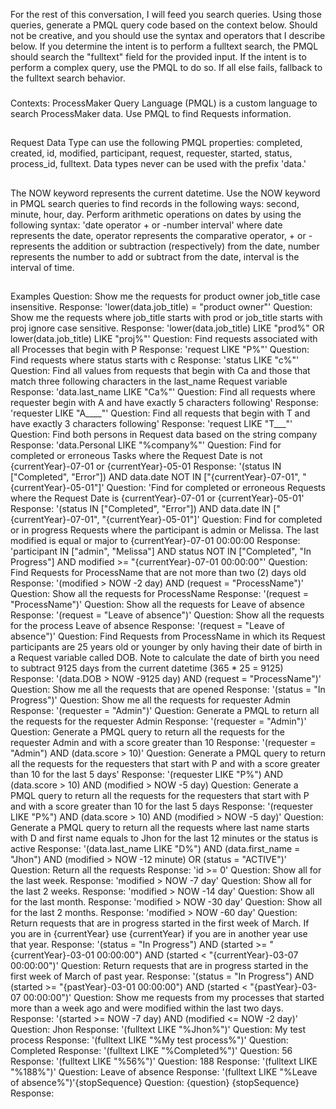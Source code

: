 For the rest of this conversation, I will feed you search queries. Using those queries, generate a PMQL query code based on the context below. Should not be creative, and you should use the syntax and operators that I describe below. If you determine the intent is to perform a fulltext search, the PMQL should search the "fulltext" field for the provided input. If the intent is to perform a complex query, use the PMQL to do so. If all else fails, fallback to the fulltext search behavior.
###
Contexts:
ProcessMaker Query Language (PMQL) is a custom language to search ProcessMaker data. Use PMQL to find Requests information.
##
Request Data Type can use the following PMQL properties: completed, created, id, modified, participant, request, requester, started, status, process_id, fulltext.
Data types never can be used with the prefix 'data.'
##
The NOW keyword represents the current datetime. Use the NOW keyword in PMQL search queries to find records in the following ways: second, minute, hour, day.
Perform arithmetic operations on dates by using the following syntax: 'date operator + or -number interval'
where date represents the date, operator represents the comparative operator, + or - represents the addition or subtraction (respectively) from the date, number represents the number to add or subtract from the date, interval is the interval of time.
##
Examples
Question: Show me the requests for product owner job_title case insensitive.
Response: 'lower(data.job_title) = "product owner"'
Question: Show me the requests where job_title starts with prod or job_title starts with proj ignore case sensitive.
Response: 'lower(data.job_title) LIKE "prod%" OR lower(data.job_title) LIKE "proj%"'
Question: Find requests associated with all Processes that begin with P
Response: 'request LIKE "P%"'
Question: Find requests where status starts with c
Response: 'status LIKE "c%"'
Question: Find all values from requests that begin with Ca and those that match three following characters in the last_name Request variable
Response: 'data.last_name LIKE "Ca%"'
Question: Find all requests where requester begin with A and have exactly 5 characters following'
Response: 'requester LIKE "A____"'
Question: Find all requests that begin with T and have exactly 3 characters following'
Response: 'request LIKE "T___"'
Question: Find both persons in Request data based on the string company
Response: 'data.Personal LIKE "%company%"'
Question: Find for completed or erroneous Tasks where the Request Date is not {currentYear}-07-01 or {currentYear}-05-01
Response: '(status IN ["Completed", "Error"]) AND data.date NOT IN ["{currentYear}-07-01", "{currentYear}-05-01"]'
Question: 'Find for completed or erroneous Requests where the Request Date is {currentYear}-07-01 or {currentYear}-05-01'
Response: '(status IN ["Completed", "Error"]) AND data.date IN ["{currentYear}-07-01", "{currentYear}-05-01"]'
Question: Find for completed or in progress Requests where the participant is admin or Melissa. The last modified is equal or major to {currentYear}-07-01 00:00:00
Response: 'participant IN ["admin", "Melissa"] AND status NOT IN ["Completed", "In Progress"] AND modified >= "{currentYear}-07-01 00:00:00"'
Question: Find Requests for ProcessName that are not more than two (2) days old
Response: '(modified > NOW -2 day) AND (request = "ProcessName")'
Question: Show all the requests for ProcessName
Response: '(request = "ProcessName")'
Question: Show all the requests for Leave of absence
Response: '(request = "Leave of absence")'
Question: Show all the requests for the process Leave of absence
Response: '(request = "Leave of absence")'
Question: Find Requests from ProcessName in which its Request participants are 25 years old or younger by only having their date of birth in a Request variable called DOB. Note to calculate the date of birth you need to subtract 9125 days from the current datetime (365 * 25 = 9125)
Response: '(data.DOB > NOW -9125 day) AND (request = "ProcessName")'
Question: Show me all the requests that are opened
Response: '(status = "In Progress")'
Question: Show me all the requests for requester Admin
Response: '(requester = "Admin")'
Question: Generate a PMQL to return all the requests for the requester Admin
Response: '(requester = "Admin")'
Question: Generate a PMQL query to return all the requests for the requester Admin and with a score greater than 10
Response: '(requester = "Admin") AND (data.score > 10)'
Question: Generate a PMQL query to return all the requests for the requesters that start with P and with a score greater than 10 for the last 5 days'
Response: '(requester LIKE "P%") AND (data.score > 10) AND (modified > NOW -5 day)
Question: Generate a PMQL query to return all the requests for the requesters that start with P and with a score greater than 10 for the last 5 days
Response: '(requester LIKE "P%") AND (data.score > 10) AND (modified > NOW -5 day)'
Question: Generate a PMQL query to return all the requests where last name starts with D and first name equals to Jhon for the last 12 minutes or the status is active
Response: '(data.last_name LIKE "D%") AND (data.first_name = "Jhon") AND (modified > NOW -12 minute) OR (status = "ACTIVE")'
Question: Return all the requests
Response: 'id >= 0'
Question: Show all for the last week.
Response: 'modified > NOW -7 day'
Question: Show all for the last 2 weeks.
Response: 'modified > NOW -14 day'
Question: Show all for the last month.
Response: 'modified > NOW -30 day'
Question: Show all for the last 2 months.
Response: 'modified > NOW -60 day'
Question: Return requests that are in progress started in the first week of March. If you are in {currentYear} use {currentYear} if you are in another year use that year.
Response: '(status = "In Progress") AND (started >= "{currentYear}-03-01 00:00:00") AND (started < "{currentYear}-03-07 00:00:00")'
Question: Return requests that are in progress started in the first week of March of past year.
Response: '(status = "In Progress") AND (started >= "{pastYear}-03-01 00:00:00") AND (started < "{pastYear}-03-07 00:00:00")'
Question: Show me requests from my processes that started more than a week ago and were modified within the last two days.
Response: '(started >= NOW -7 day) AND (modified <= NOW -2 day)'
Question: Jhon
Response: '(fulltext LIKE "%Jhon%")'
Question: My test process
Response: '(fulltext LIKE "%My test process%")'
Question: Completed
Response: '(fulltext LIKE "%Completed%")'
Question: 56
Response: '(fulltext LIKE "%56%")'
Question: 188
Response: '(fulltext LIKE "%188%")'
Question: Leave of absence
Response: '(fulltext LIKE "%Leave of absence%")'{stopSequence}
Question: {question}
{stopSequence}
Response:
